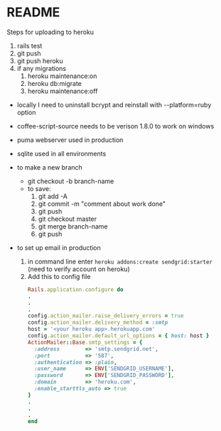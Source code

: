 # README

Steps for uploading to heroku

1. rails test
2. git push
3. git push heroku
4. if any migrations
    1. heroku maintenance:on
    2. heroku db:migrate
    3. heroku maintenance:off

* locally I need to uninstall bcrypt and reinstall with --platform=ruby option

* coffee-script-source needs to be verison 1.8.0 to work on windows

* puma webserver used in production

* sqlite used in all environments

* to make a new branch
  * git checkout -b branch-name
  * to save:
    1. git add -A
    2. git commit -m "comment about work done"
    3. git push
    4. git checkout master
    5. git merge branch-name
    6. git push

* to set up email in production
  1. in command line enter `heroku addons:create sendgrid:starter` (need to verify account on heroku)
  2. Add this to config file
     ``` ruby
     Rails.application.configure do
     .
     .
     .
     config.action_mailer.raise_delivery_errors = true
     config.action_mailer.delivery_method = :smtp
     host = '<your heroku app>.herokuapp.com'
     config.action_mailer.default_url_options = { host: host }
     ActionMailer::Base.smtp_settings = {
       :address        => 'smtp.sendgrid.net',
       :port           => '587',
       :authentication => :plain,
       :user_name      => ENV['SENDGRID_USERNAME'],
       :password       => ENV['SENDGRID_PASSWORD'],
       :domain         => 'heroku.com',
       :enable_starttls_auto => true
     }
     .
     .
     .
     end
     ```
